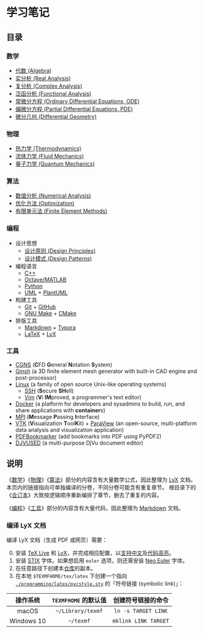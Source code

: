 # 学习笔记

## 目录

### 数学
- [代数 (Algebra)](./mathematics/algebra/README.lyx)
- [实分析 (Real Analysis)](./mathematics/real/README.lyx)
- [复分析 (Complex Analysis)](./mathematics/complex/README.lyx)
- [泛函分析 (Functional Analysis)](./mathematics/functional/README.lyx)
- [常微分方程 (Ordinary Differential Equations, ODE)](./mathematics/ode/README.lyx)
- [偏微分方程 (Partial Differential Equations, PDE)](./mathematics/pde/README.lyx)
- [微分几何 (Differential Geometry)](./mathematics/geometry/README.lyx)

### 物理
- [热力学 (Thermodynamics)](./physics/heat/README.lyx)
- [流体力学 (Fluid Mechanics)](./physics/fluid/README.lyx)
- [量子力学 (Quantum Mechanics)](./physics/quantum/README.lyx)

### 算法
- [数值分析 (Numerical Analysis)](./algorithms/numerical_analysis/README.lyx)
- [优化方法 (Optimization)](./algorithms/optimization/README.lyx)
- [有限单元法 (Finite Element Methods)](./algorithms/finite_element/README.lyx)

### 编程
- 设计思想
  - [设计原则 (Design Principles)](./programming/principles/README.md)
  - [设计模式 (Design Patterns)](./programming/patterns/README.md)
- 编程语言
  - [C++](./programming/cpp/README.md)
  - [Octave/MATLAB](./programming/octave.md)
  - [Python](./programming/python.md)
  - [UML](./programming/uml/README.md) + [PlantUML](./programming/uml/README.md#PlantUML)
- 构建工具
  - [Git](./programming/git.md#Git) + [GitHub](./programming/git.md#GitHub)
  - [GNU Make](./programming/make/README.md#GNU-Make) + [CMake](./programming/make/README.md#CMake)
- 排版工具
  - [Markdown](./programming/markdown.md) + [Typora](./programming/markdown.md#Typora)
  - [LaTeX](./programming/latex/README.md) + [LyX](./programming/latex/README.md#LyX)

### 工具

- [CGNS](./tools/cgns/README.md) (**C**FD **G**eneral **N**otation **S**ystem)
- [Gmsh](./tools/gmsh/README.md) (a 3D finite element mesh generator with built-in CAD engine and post-processor)
- [Linux](./tools/linux/README.md) (a family of open source Unix-like operating systems)
  - [SSH](./tools/ssh.md) (**S**ecure **SH**ell)
  - [Vim](./tools/vim.md) (**V**i **IM**proved, a programmer's text editor)
- [Docker](./tools/docker/README.md) (a platform for developers and sysadmins to build, run, and share applications with **container**s)
- [MPI](./tools/mpi/README.md) (**M**essage **P**assing **I**nterface)
- [VTK](./tools/vtk/README.md) (**V**isualization **T**ool**K**it) + [ParaView](./tools/vtk/README.md#ParaView) (an open-source, multi-platform data analysis and visualization application)
- [PDFBookmarker](./tools/bookmark.md#PDFBookmarker) (add bookmarks into PDF using PyPDF2)
- [DJVUSED](./tools/bookmark.md#DJVUSED) (a multi-purpose DjVu document editor)

## 说明

《[数学](#数学)》《[物理](#物理)》《[算法](#算法)》部分的内容含有大量数学公式，因此整理为 [LyX](./programming/latex/README.md#LyX) 文档。
本页内的链接指向可单独编译的分卷，不同分卷可能含有重复章节。
根目录下的《[合订本](./README.lyx)》大致按逻辑顺序重新编排了章节，删去了重复的内容。

《[编程](#编程)》《[工具](#工具)》部分的内容含有大量代码，因此整理为 [Markdown](./tools/markdown.md) 文档。

### 编译 LyX 文档

编译 LyX 文档（生成 PDF 或网页）需要：

0. 安装 [TeX Live](./programming/latex/README.md#TeX-Live) 和 [LyX](./programming/latex/README.md#LyX)，并完成相应配置，以[支持中文](./programming/latex/README.md#中文支持)及[代码高亮](./programming/latex/README.md#代码高亮)。
1. 安装 [STIX](https://github.com/stipub/stixfonts) 字体。如果想启用 `euler` 选项，则还需安装 [Neo Euler](https://github.com/khaledhosny/euler-otf) 字体。
2. 在任意路径下创建本[仓库](./programming/git.md)的副本。
3. 在本地 `$TEXMFHOME/tex/latex` 下创建一个指向 [`./programming/latex/pvcstyle.sty`](./programming/latex/pvcstyle.sty) 的「符号链接 (symbolic link)」：

|  操作系统  | `TEXMFHOME` 的默认值 |  创建符号链接的命令  |
| :--------: | :------------------: | :------------------: |
|   macOS    |  `~/Library/texmf`   | `ln -s TARGET LINK`  |
| Windows 10 |      `~/texmf`       | `mklink LINK TARGET` |

